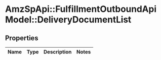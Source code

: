 # AmzSpApi::FulfillmentOutboundApiModel::DeliveryDocumentList

## Properties
Name | Type | Description | Notes
------------ | ------------- | ------------- | -------------


